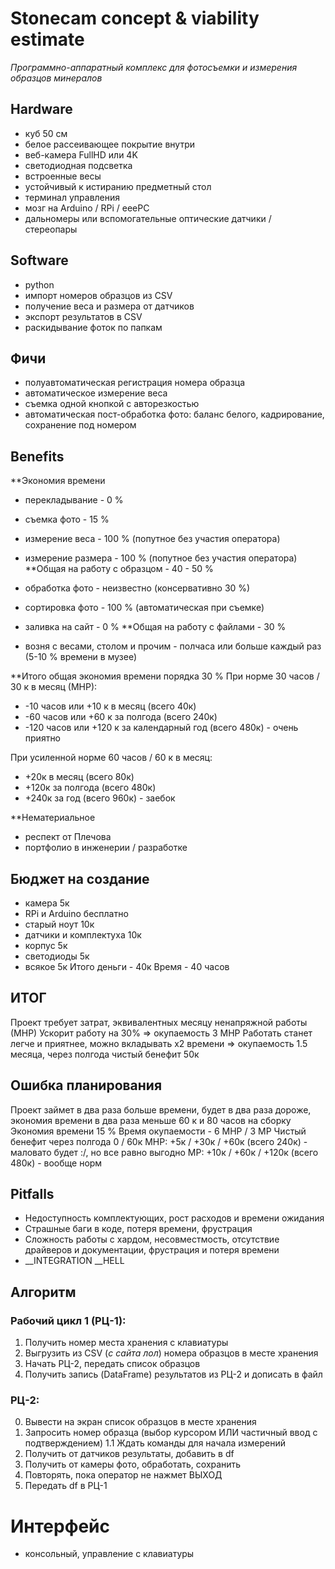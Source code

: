 # Stonecam concept & viability estimate
_Программно-аппаратный комплекс для фотосъемки и измерения образцов минералов_

## Hardware
- куб 50 см
- белое рассеивающее покрытие внутри
- веб-камера FullHD или 4K
- светодиодная подсветка
- встроенные весы
- устойчивый к истиранию предметный стол
- терминал управления
- мозг на Arduino / RPi / eeePC
- дальномеры или вспомогательные оптические датчики / стереопары

## Software
- python
- импорт номеров образцов из CSV
- получение веса и размера от датчиков
- экспорт результатов в CSV
- раскидывание фоток по папкам

## Фичи
- полуавтоматическая регистрация номера образца
- автоматическое измерение веса
- съемка одной кнопкой с авторезкостью
- автоматическая пост-обработка фото: баланс белого, кадрирование, сохранение под номером

## Benefits

**Экономия времени
- перекладывание - 0 %
- съемка фото - 15 %
- измерение веса - 100 % (попутное без участия оператора)
- измерение размера - 100 % (попутное без участия оператора)
**Общая на работу с образцом - 40 - 50 %

- обработка фото - неизвестно (консервативно 30 %)
- сортировка фото - 100 % (автоматическая при съемке)
- заливка на сайт - 0 %
**Общая на работу с файлами - 30 %

- возня с весами, столом и прочим - полчаса или больше каждый раз (5-10 % времени в музее)

**Итого общая экономия времени порядка 30 % 
При норме 30 часов / 30 к в месяц (МНР):
- -10 часов или +10 к в месяц (всего 40к)
- -60 часов или +60 к за полгода (всего 240к)
- -120 часов или +120 к за календарный год (всего 480к) - очень приятно

При усиленной норме 60 часов / 60 к в месяц:
- +20к в месяц (всего 80к)
- +120к за полгода (всего 480к)
- +240к за год (всего 960к) - заебок

**Нематериальное
- респект от Плечова
- портфолио в инженерии / разработке

## Бюджет на создание
- камера 5к
- RPi и Arduino бесплатно
- старый ноут 10к
- датчики и комплектуха 10к
- корпус 5к
- светодиоды 5к
- всякое 5к
Итого деньги - 40к
Время - 40 часов

## ИТОГ
Проект требует затрат, эквивалентных месяцу ненапряжной работы (МНР)
Ускорит работу на 30% => окупаемость 3 МНР
Работать станет легче и приятнее, можно вкладывать х2 времени => окупаемость 1.5 месяца, через полгода чистый бенефит 50к

## Ошибка планирования
Проект займет в два раза больше времени, будет в два раза дороже, экономия времени в два раза меньше
60 к и 80 часов на сборку
Экономия времени 15 %
Время окупаемости - 6 МНР / 3 МР
Чистый бенефит через полгода 0 / 60к
МНР: +5к / +30к / +60к (всего 240к) - маловато будет :/, но все равно выгодно
МР: +10к / +60к / +120к (всего 480к) - вообще норм

## Pitfalls
- Недоступность комплектующих, рост расходов и времени ожидания
- Страшные баги в коде, потеря времени, фрустрация
- Сложность работы с хардом, несовместмость, отсутствие драйверов и документации, фрустрация и потеря времени
- __INTEGRATION __HELL



## Алгоритм 

### Рабочий цикл 1 (РЦ-1):
1. Получить номер места хранения с клавиатуры
2. Выгрузить из CSV (*с сайта лол*) номера образцов в месте хранения
3. Начать РЦ-2, передать список образцов
4. Получить запись (DataFrame) результатов из РЦ-2 и дописать в файл

### РЦ-2:
0. Вывести на экран список образцов в месте хранения
1. Запросить номер образца (выбор курсором ИЛИ частичный ввод с подтверждением)
1.1 Ждать команды для начала измерений
2. Получить от датчиков результаты, добавить в df
3. Получить от камеры фото, обработать, сохранить
4. Повторять, пока оператор не нажмет ВЫХОД
5. Передать df в РЦ-1

# Интерфейс
- консольный, управление с клавиатуры

